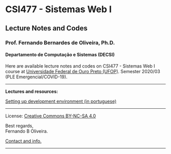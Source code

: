 # CSI477 - Sistemas Web I
## Lecture Notes and Codes
### **Prof. Fernando Bernardes de Oliveira, Ph.D.**
#### Departamento de Computação e Sistemas (DECSI)

Here are available lecture notes and codes on CSI477 - Sistemas Web I course at [Universidade Federal de Ouro Preto (UFOP)](http://www.ufop.br). Semester 2020/03 (PLE Emergencial/COVID-19).

---

**Lectures and resources:**

[Setting up development environment (in portuguese)](./Lectures/setting-environment.md)

---

License: [Creative Commons BY-NC-SA 4.0](https://creativecommons.org/licenses/by-nc-sa/4.0/)

Best regards,  
Fernando B Oliveira.

[Contact and info.](mailto:fboliveira@ufop.edu.br)

--------------
